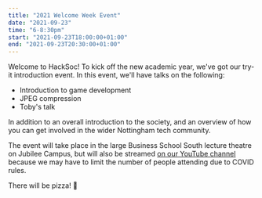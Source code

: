 ```yaml
---
title: "2021 Welcome Week Event"
date: "2021-09-23"
time: "6-8:30pm"
start: "2021-09-23T18:00:00+01:00"
end: "2021-09-23T20:30:00+01:00"
---
```


Welcome to HackSoc! To kick off the new academic year, we've got our try-it introduction event. In this event, we'll have talks on the following:

+ Introduction to game development
+ JPEG compression
+ Toby's talk

In addition to an overall introduction to the society, and an overview of how you can get involved in the wider Nottingham tech community.

The event will take place in the large Business School South lecture theatre on Jubilee Campus, but will also be streamed [on our YouTube channel](https://www.youtube.com/channel/UC3cq7pgEjandUq9UHpEHaKw) because we may have to limit the number of people attending due to COVID rules.

There will be pizza! 🍕
